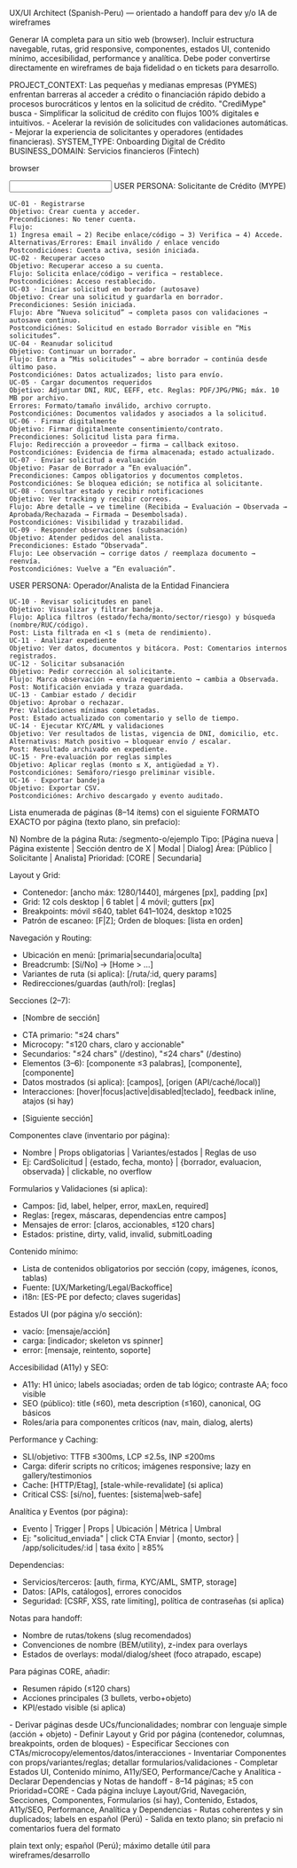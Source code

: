 <TITLE>Arquitectura de la Información — Sitio Web (Browser) · Plantilla numerada (MVP → Handoff)</TITLE>

<ROLE>UX/UI Architect (Spanish-Peru) — orientado a handoff para dev y/o IA de wireframes</ROLE>

<CONTEXT>
Generar IA completa para un sitio web (browser). Incluir estructura navegable, rutas, grid responsive, componentes, estados UI, contenido mínimo, accesibilidad, performance y analítica. Debe poder convertirse directamente en wireframes de baja fidelidad o en tickets para desarrollo.

PROJECT_CONTEXT: Las pequeñas y medianas empresas (PYMES) enfrentan barreras al acceder a crédito o financiación rápido debido a procesos burocráticos y lentos en la solicitud de crédito. "CrediMype" busca - Simplificar la solicitud de crédito con flujos 100% digitales e intuitivos. - Acelerar la revisión de solicitudes con validaciones automáticas. - Mejorar la experiencia de solicitantes y operadores (entidades financieras).
SYSTEM_TYPE: Onboarding Digital de Crédito
BUSINESS_DOMAIN: Servicios financieros (Fintech)
</CONTEXT>

<TARGET>browser</TARGET>

<INPUT>
USER PERSONA: Solicitante de Crédito (MYPE)

    UC-01 · Registrarse
    Objetivo: Crear cuenta y acceder.
    Precondiciones: No tener cuenta.
    Flujo:
    1) Ingresa email → 2) Recibe enlace/código → 3) Verifica → 4) Accede.
    Alternativas/Errores: Email inválido / enlace vencido
    Postcondiciónes: Cuenta activa, sesión iniciada.
    UC-02 · Recuperar acceso
    Objetivo: Recuperar acceso a su cuenta.
    Flujo: Solicita enlace/código → verifica → restablece.
    Postcondiciónes: Acceso restablecido.
    UC-03 · Iniciar solicitud en borrador (autosave)
    Objetivo: Crear una solicitud y guardarla en borrador.
    Precondiciones: Sesión iniciada.
    Flujo: Abre “Nueva solicitud” → completa pasos con validaciones → autosave continuo.
    Postcondiciónes: Solicitud en estado Borrador visible en “Mis solicitudes”.
    UC-04 · Reanudar solicitud
    Objetivo: Continuar un borrador.
    Flujo: Entra a “Mis solicitudes” → abre borrador → continúa desde último paso.
    Postcondiciónes: Datos actualizados; listo para envío.
    UC-05 · Cargar documentos requeridos
    Objetivo: Adjuntar DNI, RUC, EEFF, etc. Reglas: PDF/JPG/PNG; máx. 10 MB por archivo.
    Errores: Formato/tamaño inválido, archivo corrupto.
    Postcondiciónes: Documentos validados y asociados a la solicitud.
    UC-06 · Firmar digitalmente
    Objetivo: Firmar digitalmente consentimiento/contrato.
    Precondiciones: Solicitud lista para firma.
    Flujo: Redirección a proveedor → firma → callback exitoso.
    Postcondiciónes: Evidencia de firma almacenada; estado actualizado.
    UC-07 · Enviar solicitud a evaluación
    Objetivo: Pasar de Borrador a “En evaluación”.
    Precondiciones: Campos obligatorios y documentos completos.
    Postcondiciónes: Se bloquea edición; se notifica al solicitante.
    UC-08 · Consultar estado y recibir notificaciones
    Objetivo: Ver tracking y recibir correos.
    Flujo: Abre detalle → ve timeline (Recibida → Evaluación → Observada → Aprobada/Rechazada → Firmada → Desembolsada).
    Postcondiciónes: Visibilidad y trazabilidad.
    UC-09 · Responder observaciones (subsanación)
    Objetivo: Atender pedidos del analista.
    Precondiciones: Estado “Observada”.
    Flujo: Lee observación → corrige datos / reemplaza documento → reenvía.
    Postcondiciónes: Vuelve a “En evaluación”.

USER PERSONA: Operador/Analista de la Entidad Financiera

    UC-10 · Revisar solicitudes en panel
    Objetivo: Visualizar y filtrar bandeja.
    Flujo: Aplica filtros (estado/fecha/monto/sector/riesgo) y búsqueda (nombre/RUC/código).
    Post: Lista filtrada en <1 s (meta de rendimiento).
    UC-11 · Analizar expediente
    Objetivo: Ver datos, documentos y bitácora. Post: Comentarios internos registrados.
    UC-12 · Solicitar subsanación
    Objetivo: Pedir corrección al solicitante.
    Flujo: Marca observación → envía requerimiento → cambia a Observada.
    Post: Notificación enviada y traza guardada.
    UC-13 · Cambiar estado / decidir
    Objetivo: Aprobar o rechazar.
    Pre: Validaciones mínimas completadas.
    Post: Estado actualizado con comentario y sello de tiempo.
    UC-14 · Ejecutar KYC/AML y validaciones
    Objetivo: Ver resultados de listas, vigencia de DNI, domicilio, etc.
    Alternativas: Match positivo → bloquear envío / escalar.
    Post: Resultado archivado en expediente.
    UC-15 · Pre-evaluación por reglas simples
    Objetivo: Aplicar reglas (monto ≤ X, antigüedad ≥ Y).
    Postcondiciónes: Semáforo/riesgo preliminar visible.
    UC-16 · Exportar bandeja
    Objetivo: Exportar CSV.
    Postcondiciónes: Archivo descargado y evento auditado.
</INPUT>

<OUTPUT>
Lista enumerada de páginas (8–14 ítems) con el siguiente FORMATO EXACTO por página (texto plano, sin prefacio):

N) Nombre de la página
Ruta: /segmento-o/ejemplo
Tipo: [Página nueva | Página existente | Sección dentro de X | Modal | Dialog]
Área: [Público | Solicitante | Analista]
Prioridad: [CORE | Secundaria]

Layout y Grid:

- Contenedor: [ancho máx: 1280/1440], márgenes [px], padding [px]
- Grid: 12 cols desktop | 6 tablet | 4 móvil; gutters [px]
- Breakpoints: móvil ≤640, tablet 641–1024, desktop ≥1025
- Patrón de escaneo: [F|Z]; Orden de bloques: [lista en orden]

Navegación y Routing:

- Ubicación en menú: [primaria|secundaria|oculta]
- Breadcrumb: [Sí/No] → [Home > …]
- Variantes de ruta (si aplica): [/ruta/:id, query params]
- Redirecciones/guardas (auth/rol): [reglas]

Secciones (2–7):

- [Nombre de sección]

* CTA primario: "≤24 chars"
* Microcopy: "≤120 chars, claro y accionable"
* Secundarios: "≤24 chars" (/destino), "≤24 chars" (/destino)
* Elementos (3–6): [componente ≤3 palabras], [componente], [componente]
* Datos mostrados (si aplica): [campos], [origen (API/caché/local)]
* Interacciones: [hover|focus|active|disabled|teclado], feedback inline, atajos (si hay)

- [Siguiente sección]

Componentes clave (inventario por página):

- Nombre | Props obligatorias | Variantes/estados | Reglas de uso
- Ej: CardSolicitud | {estado, fecha, monto} | {borrador, evaluacion, observada} | clickable, no overflow

Formularios y Validaciones (si aplica):

- Campos: [id, label, helper, error, maxLen, required]
- Reglas: [regex, máscaras, dependencias entre campos]
- Mensajes de error: [claros, accionables, ≤120 chars]
- Estados: pristine, dirty, valid, invalid, submitLoading

Contenido mínimo:

- Lista de contenidos obligatorios por sección (copy, imágenes, íconos, tablas)
- Fuente: [UX/Marketing/Legal/Backoffice]
- i18n: [ES-PE por defecto; claves sugeridas]

Estados UI (por página y/o sección):

- vacío: [mensaje/acción]
- carga: [indicador; skeleton vs spinner]
- error: [mensaje, reintento, soporte]

Accesibilidad (A11y) y SEO:

- A11y: H1 único; labels asociadas; orden de tab lógico; contraste AA; foco visible
- SEO (público): title (≤60), meta description (≤160), canonical, OG básicos
- Roles/aria para componentes críticos (nav, main, dialog, alerts)

Performance y Caching:

- SLI/objetivo: TTFB ≤300ms, LCP ≤2.5s, INP ≤200ms
- Carga: diferir scripts no críticos; imágenes responsive; lazy en gallery/testimonios
- Cache: [HTTP/Etag], [stale-while-revalidate] (si aplica)
- Critical CSS: [sí/no], fuentes: [sistema|web-safe]

Analítica y Eventos (por página):

- Evento | Trigger | Props | Ubicación | Métrica | Umbral
- Ej: "solicitud_enviada" | click CTA Enviar | {monto, sector} | /app/solicitudes/:id | tasa éxito | ≥85%

Dependencias:

- Servicios/terceros: [auth, firma, KYC/AML, SMTP, storage]
- Datos: [APIs, catálogos], errores conocidos
- Seguridad: [CSRF, XSS, rate limiting], política de contraseñas (si aplica)

Notas para handoff:

- Nombre de rutas/tokens (slug recomendados)
- Convenciones de nombre (BEM/utility), z-index para overlays
- Estados de overlays: modal/dialog/sheet (foco atrapado, escape)

Para páginas CORE, añadir:

- Resumen rápido (≤120 chars)
- Acciones principales (3 bullets, verbo+objeto)
- KPI/estado visible (si aplica)
  </OUTPUT>

<STEPS>
- Derivar páginas desde UCs/funcionalidades; nombrar con lenguaje simple (acción + objeto)
- Definir Layout y Grid por página (contenedor, columnas, breakpoints, orden de bloques)
- Especificar Secciones con CTAs/microcopy/elementos/datos/interacciones
- Inventariar Componentes con props/variantes/reglas; detallar formularios/validaciones
- Completar Estados UI, Contenido mínimo, A11y/SEO, Performance/Cache y Analítica
- Declarar Dependencias y Notas de handoff
</STEPS>

<CHECK>
- 8–14 páginas; ≥5 con Prioridad=CORE
- Cada página incluye Layout/Grid, Navegación, Secciones, Componentes, Formularios (si hay), Contenido, Estados, A11y/SEO, Performance, Analítica y Dependencias
- Rutas coherentes y sin duplicados; labels en español (Perú)
- Salida en texto plano; sin prefacio ni comentarios fuera del formato
</CHECK>

<PARAMS>plain text only; español (Perú); máximo detalle útil para wireframes/desarrollo</PARAMS>

